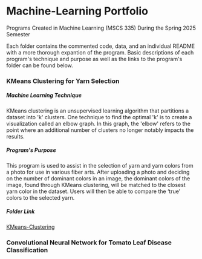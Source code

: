 # Machine-Learning Portfolio
Programs Created in Machine Learning (MSCS 335) During the Spring 2025 Semester

Each folder contains the commented code, data, and an individual README with a more thorough expantion of the program. Basic descriptions of each program's technique and purpose as well as the links to the program's folder can be found below.

### KMeans Clustering for Yarn Selection
##### Machine Learning Technique

KMeans clustering is an unsupervised learning algorithm that partitions a dataset into 'k' clusters. One technique to find the optimal 'k' is to create a visualization called an elbow graph. In this graph, the 'elbow' refers to the point where an additional number of clusters no longer notably impacts the results. 

##### Program's Purpose

This program is used to assist in the selection of yarn and yarn colors from a photo for use in various fiber arts. After uploading a photo and deciding on the number of dominant colors in an image, the dominant colors of the image, found through KMeans clustering, will be matched to the closest yarn color in the dataset. Users will then be able to compare the ‘true’ colors to the selected yarn.

##### Folder Link
[KMeans-Clustering](https://github.com/Emily-McNett/Machine-Learning-Portfolio/tree/main/KMeans-Clustering)


### Convolutional Neural Network for Tomato Leaf Disease Classification


[//]: # "### Support Vector Classifier for Raisin Classification"


[//]: # "### Gini Impurity Calculation"


[//]: # "### Linear Regression with Goodreads books"


[//]: # "### Random Forest to Detect Room Occupancy"
